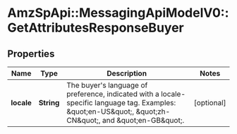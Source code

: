 # AmzSpApi::MessagingApiModelV0::GetAttributesResponseBuyer

## Properties
Name | Type | Description | Notes
------------ | ------------- | ------------- | -------------
**locale** | **String** | The buyer&#x27;s language of preference, indicated with a locale-specific language tag. Examples: \&quot;en-US\&quot;, \&quot;zh-CN\&quot;, and \&quot;en-GB\&quot;. | [optional] 

